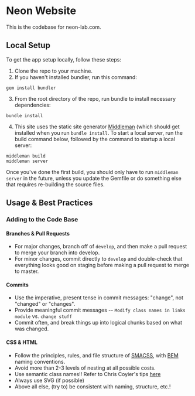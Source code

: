# Neon Website

This is the codebase for neon-lab.com.

## Local Setup

To get the app setup locally, follow these steps:

1. Clone the repo to your machine.
2. If you haven't installed bundler, run this command:
```
gem install bundler
```
3. From the root directory of the repo, run bundle to install necessary dependencies:
```
bundle install
```
4. This site uses the static site generator [Middleman](https://middlemanapp.com/) (which should get installed when you run `bundle install`. To start a local server, run the build command below, followed by the command to startup a local server:
```
middleman build
middleman server
```
Once you've done the first build, you should only have to run `middleman server` in the future, unless you update the Gemfile or do something else that requires re-building the source files.

## Usage & Best Practices

### Adding to the Code Base

#### Branches & Pull Requests
* For major changes, branch off of `develop`, and then make a pull request to merge your branch into develop.
* For minor changes, commit directly to `develop` and double-check that everything looks good on staging before making a pull request to merge to master.

#### Commits
* Use the imperative, present tense in commit messages: "change", not "changed" or "changes".
* Provide meaningful commit messages -- `Modify class names in links module` vs. `change stuff`
* Commit often, and break things up into logical chunks based on what was changed.

#### CSS & HTML
* Follow the principles, rules, and file structure of [SMACSS](https://smacss.com/), with [BEM](http://getbem.com/introduction/) naming conventions.
* Avoid more than 2-3 levels of nesting at all possible costs.
* Use semantic class names!! Refer to Chris Coyier's tips [here](https://css-tricks.com/semantic-class-names/)
* Always use SVG (if possible)
* Above all else, (try to) be consistent with naming, structure, etc.!
